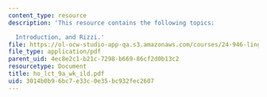 ```yaml
---
content_type: resource
description: 'This resource contains the following topics:

  Introduction, and Rizzi.'
file: https://ol-ocw-studio-app-qa.s3.amazonaws.com/courses/24-946-linguistic-theory-and-the-japanese-language-fall-2004/3014b0b96bc7e33c0e35bc932fec2607_ho_lct_9a_wk_ild.pdf
file_type: application/pdf
parent_uid: 4ec8e2c1-b21c-7298-b669-86cf2d0b13c2
resourcetype: Document
title: ho_lct_9a_wk_ild.pdf
uid: 3014b0b9-6bc7-e33c-0e35-bc932fec2607
---
```

